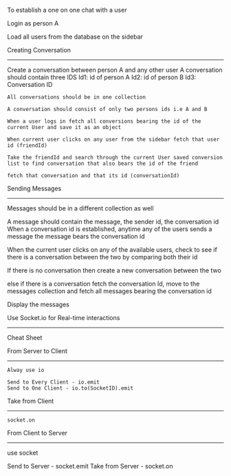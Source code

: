 To establish a one on one chat with a user

Login as person A

Load all users from the database on the sidebar 

Creating Conversation
*************************

Create a conversation between person A and any other user
    A conversation should contain three IDS
        Id1: id of person A
        Id2: id of person B
        Id3: Conversation ID
    
    All conversations should be in one collection

    A conversation should consist of only two persons ids i.e A and B

    When a user logs in fetch all conversions bearing the id of the current User and save it as an object

    When current user clicks on any user from the sidebar fetch that user id (friendId)

    Take the friendId and search through the current User saved conversion list to find conversation that also bears the id of the friend

    fetch that conversation and that its id (conversationId)

Sending Messages
*******************

Messages should be in a different collection as well

A message should contain the message, the sender id, the conversation id
    When a conversation id is established, anytime any of the users sends a message the message bears the conversation id 

When the current user clicks on any of the available users, check to see if there is a conversation between the two by comparing both their id

If there is no conversation then create a new conversation between the two

else if there is a conversation fetch the conversation Id, move to the messages collection and fetch all messages bearing the conversation id

Display the messages



Use Socket.io for Real-time interactions
****************************************
Cheat Sheet

From Server to Client
*********************
    Alway use io

    Send to Every Client - io.emit
    Send to One Client - io.to(SocketID).emit

Take from Client
****************
    socket.on

From Client to Server
*********************
use socket

Send to Server - socket.emit
Take from Server - socket.on  